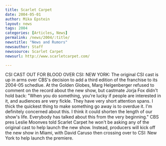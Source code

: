 ```yaml
---
title: Scarlet Carpet
date: 2004-05-01
author: Mika Epstein
layout: news
tags: 2004
categories: [Articles, News]
permalink: /news/2004/:title/
newstitle: "News and Rumors"
newsauthor: Staff  
newssource: Scarlet Carpet
newsurl: http://www.scarletcarpet.com/  

---
```


CSI CAST OUT FOR BLOOD OVER CSI: NEW YORK: The original CSI cast is up in arms over CBS's decision to add a third edition of the franchise to its 2004-05 schedlue. At the Golden Globes, Marg Helgenberger refused to comment on the record about the new show, but castmate Jorja Fox didn't hold back: "When you do something, you're lucky if people are interested in it, and audiences are very fickle. They have very short attention spans. I thick the quickest thing to make something go away is to overdue it. I'm definitely concerned about this. I think it could shorten the length of our show's life. Everybody has talked about this from the very beginning." CBS pres Leslie Moonves told Scarlet Carpet he won't be asking any of the original cast to help launch the new show. Instead, producers will kick off the new show in Miami, with David Caruso then crossing over to CSI: New York to help launch the premiere.

